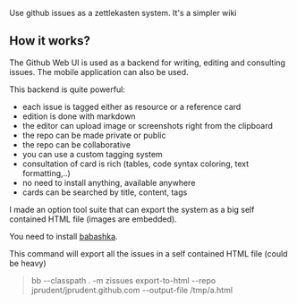 Use github issues as a zettlekasten system. It's a simpler wiki

## How it works? 

The Github Web UI is used as a backend for writing, editing and consulting issues.
The mobile application can also be used. 

This backend is quite powerful:
- each issue is tagged either as resource or a reference card
- edition is done with markdown 
- the editor can upload image or screenshots right from the clipboard 
- the repo can be made private or public
- the repo can be collaborative 
- you can use a custom tagging system
- consultation of card is rich (tables, code syntax coloring, text formatting,..) 
- no need to install anything, available anywhere 
- cards can be searched by title, content, tags

I made an option tool suite that can export the system as a big self contained HTML file (images are embedded). 

You need to install [babashka](https://github.com/babashka/babashka).

This command will export all the issues in a self contained HTML file (could be heavy)

> bb --classpath . -m zissues export-to-html --repo jprudent/jprudent.github.com --output-file /tmp/a.html




